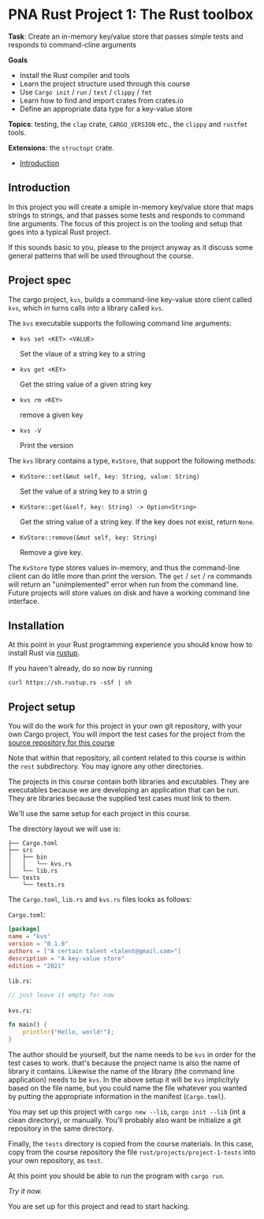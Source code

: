 # PNA Rust Project 1: The Rust toolbox 

**Task**: Create an in-memory key/value store that passes simple tests and responds to command-cline arguments

**Goals** 
- Install the Rust compiler and tools 
- Learn the project structure used through this course 
- Use `Cargo init` / `run` / `test` / `clippy` / `fmt`
- Learn how to find and import crates from crates.io
- Define an appropriate data type for a key-value store

**Topics**: testing, the `clap` crate, `CARGO_VERSION` etc., the `clippy` and `rustfmt` tools.

**Extensions**: the `structopt` crate.

- [Introduction](#user-content-introduction)

## Introduction

In this project you will create a smiple in-memory key/value store that maps strings to strings, and that passes some tests and responds to command line arguments. The focus of this project is on the tooling and setup that goes into a typical Rust project.

If this sounds basic to you, please to the project anyway as it discuss some general patterns that will be used throughout the course.


## Project spec

The cargo project, `kvs`, builds a command-line key-value store client called `kvs`, which in turns calls into a library called `kvs`.

The `kvs` executable supports the following command line arguments:

- `kvs set <KET> <VALUE>`

    Set the vlaue of a string key to a string

- `kvs get <KEY>`

    Get the string value of a given string key

- `kvs rm <KEY>`

    remove a given key

- `kvs -V`

    Print the version 

The `kvs` library contains a type, `KvStore`, that support the following methods:

- `KvStore::set(&mut self, key: String, value: String)`

    Set the value of a string key to a strin g

- `KvStore::get(&self, key: String) -> Option<String>`

    Get the string value of a string key. If the key does not exist, return `None`.

- `KvStore::remove(&mut self, key: String)`

    Remove a give key.

The `KvStore` type stores values in-memory, and thus the command-line client can do litlle more than print the version. The `get` / `set` / `rm` commands will return an "unimplemented" error when run from the command line. Future projects will store values on disk and have a working command line interface.

## Installation

At this point in your Rust programming experience you should know how to install Rust via [rustup].

[rustup]: https://www.rustup.rs

If you haven't already, do so now by running
```
curl https://sh.rustup.rs -sSf | sh
```

## Project setup

You will do the work for this project in your own git repository, with your own Cargo project, You will import the test cases for the project from the [source repository for this course][course]

[course]: https://github.com/pingcap/talent-plan

Note that within that repository, all content related to this course is within the `rest` subdirectory. You may ignore any other directories.

The projects in this course contain both libraries and excutables. They are executables because we are developing an application that can be run. They are libraries because the supplied test cases must link to them.

We'll use the same setup for each project in this course.

The directory layout we will use is:

```
├── Cargo.toml
├── src
│   ├── bin
│   │   └── kvs.rs
│   └── lib.rs
└── tests
    └── tests.rs
```

The `Cargo.toml`, `lib.rs` and `kvs.rs` files looks as follows:

`Cargo.toml`:

```toml
[package]
name = "kvs"
version = "0.1.0"
authors = ["A certain talent <talent@gmail.com>"]
description = "A key-value store"
edition = "2021"
```

`lib.rs`:

```rust
// just leave it empty for now
```

`kvs.rs`:

```rust
fn main() {
    println!("Hello, world!");
}
```

The author should be yourself, but the name needs to be `kvs` in order for the test cases to work. that's because the project name is also the name of library it contains. Likewise the name of the library (the command line application) needs to be `kvs`. In the above setup it will be `kvs` implicityly based on the file name, but you could name the file whatever you wanted by putting the appropriate information in the manifest (`Cargo.toml`).

You may set up this project with `cargo new --lib`, `cargo init --lib` (int a clean directory), or manually. You'll probably also want be initialize a git repository in the same directory.

Finally, the `tests` directory is copied from the course materials. In this case, copy from the course repository the file `rust/projects/project-1-tests` into your own repository, as `test`.

At this point you should be able to run the program with `cargo run`.

_Try it now._

You are set up for this project and read to start hacking.
